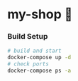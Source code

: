 # my-shop 🚀

### Build Setup 

```bash
# build and start 
docker-compose up -d 
# check ports
docker-compose ps -a
